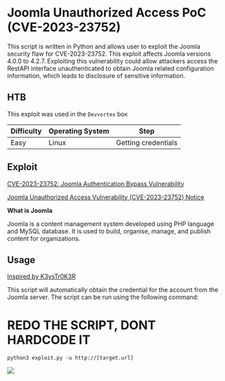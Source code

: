 # Joomla Unauthorized Access PoC (CVE-2023-23752)

This script is written in Python and allows user to exploit the Joomla security flaw for CVE-2023-23752. This exploit affects Joomla versions 4.0.0 to 4.2.7. Exploiting this vulnerability could allow attackers access the RestAPI interface unauthenticated to obtain Joomla related configuration information, which leads to disclosure of sensitive information.


## HTB

This exploit was used in the `Devvortex` box


| Difficulty | Operating System | Step |
|------------|------------------|------|
| Easy | Linux | Getting credentials |

## Exploit

[CVE-2023-23752: Joomla Authentication Bypass Vulnerability](https://www.pingsafe.com/blog/cve-2023-23752-joomla-authentication-bypass-vulnerability/)


[Joomla Unauthorized Access Vulnerability (CVE-2023-23752) Notice](https://nsfocusglobal.com/joomla-unauthorized-access-vulnerability-cve-2023-23752-notice/)

**What is Joomla**


Joomla is a content management system developed using PHP language and MySQL database. It is used to build, organise, manage, and publish content for organizations.

## Usage

[Inspired by K3ysTr0K3R](https://github.com/K3ysTr0K3R/CVE-2023-23752-EXPLOIT/tree/main)


This script will automatically obtain the credential for the account from the Joomla server. The script can be run using the following command:

# REDO THE SCRIPT, DONT HARDCODE IT
`python3 exploit.py -u http://[target.url]`

![](https://imgur.com/R13EoKR.png)
